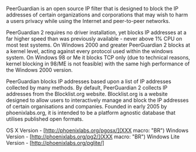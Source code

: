 PeerGuardian is an open source IP filter that is designed to block the IP addresses of certain organizations and corporations that may wish to harm a users privacy while using the Internet and peer-to-peer networks.


PeerGuardian 2 requires no driver installation, yet blocks IP addresses at a far higher speed than was previously available - never above 1% CPU on most test systems. On Windows 2000 and greater PeerGuardian 2 blocks at a kernel level, acting against every protocol used within the windows system. On Windows 98 or Me it blocks TCP only (due to technical reasons, kernel blocking in 98/ME is not feasible) with the same high performance of the Windows 2000 version.


PeerGuardian blocks IP addresses based upon a list of IP addresses collected by many methods. By default, PeerGuardian 2 collects IP addresses from the Blocklist.org website. Blocklist.org is a website designed to allow users to interactively manage and block the IP addresses of certain organisations and companies. Founded in early 2005 by phoenixlabs.org, it is intended to be a platform agnostic database that utilises published open formats.

OS X Version - [http://phoenixlabs.org/pgosx/](XXX macro: "BR")
Windows Version - [http://phoenixlabs.org/pg2/](XXX macro: "BR")
Windows Lite Version - [http://phoenixlabs.org/pglite/]
